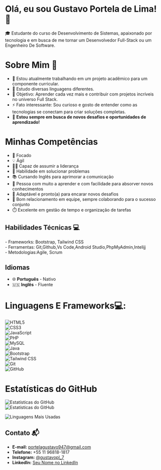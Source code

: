 <h1>Olá, eu sou Gustavo Portela de Lima! 👋 </h1>

🎓 Estudante do curso de Desenvolvimento de Sistemas, apaixonado por tecnologia e em busca de me tornar um Desenvolvedor Full-Stack ou um Engenheiro De Software.

<h1> Sobre Mim   🌟</h1>

- 🔭 Estou atualmente trabalhando em um projeto acadêmico para um componente curricular.  
- 🌱 Estudo  diversas linguagens diferentes.
- 🎯 Objetivo: Aprender cada vez mais e contribuir com projetos incríveis no universo Full Stack.  
- ⚡ Fato interessante: Sou curioso e gosto de entender como as tecnologias se conectam para criar soluções completas.  
- 🌟 **Estou sempre em busca de novos desafios e oportunidades de aprendizado!**
 
<h1>Minhas Competências </h1>

- 🎯 Focado
- 💡 Ágil  
- 🧑‍🏫 Capaz de assumir a liderança  
- 🧩 Habilidade em solucionar problemas  
- 📚 Cursando Inglês para aprimorar a comunicação 
- 🚀 Pessoa com muito a aprender e com facilidade para absorver novos conhecimentos  
- 🔄 Adaptável e pronto(a) para encarar novos desafios  
- 🤝 Bom relacionamento em equipe, sempre colaborando para o sucesso conjunto  
- ⏱️ Excelente em gestão de tempo e organização de tarefas

<h2>Habilidades Técnicas 💻 </h2>
- Frameworks: Bootstrap, Tailwind CSS <br>
- Ferramentas: Git,Github,Vs Code,Android Studio,PhpMyAdmin,Intelijj <br>
- Metodologias:Agile, Scrum


  

## **Idiomas**  
- 🌐 **Português** - Nativo  
- 🇺🇸 **Inglês** - Fluente







<h1>Linguagens E Frameworks💻: </h1>


![HTML5](https://img.shields.io/badge/HTML5-E34F26?style=flat-square&logo=html5&logoColor=white)  
![CSS3](https://img.shields.io/badge/CSS3-1572B6?style=flat-square&logo=css3&logoColor=white)  
![JavaScript](https://img.shields.io/badge/JavaScript-F7DF1E?style=flat-square&logo=javascript&logoColor=black)  
![PHP](https://img.shields.io/badge/PHP-777BB4?style=flat-square&logo=php&logoColor=white)  
![MySQL](https://img.shields.io/badge/MySQL-4479A1?style=flat-square&logo=mysql&logoColor=white)  
![Java](https://img.shields.io/badge/Java-ED8B00?style=flat-square&logo=java&logoColor=white) <br>
![Bootstrap](https://img.shields.io/badge/Bootstrap-563D7C?style=flat-square&logo=bootstrap&logoColor=white)  
![Tailwind CSS](https://img.shields.io/badge/Tailwind%20CSS-38B2AC?style=flat-square&logo=tailwind-css&logoColor=white)  
![Git](https://img.shields.io/badge/Git-F05032?style=flat-square&logo=git&logoColor=white)  
![GitHub](https://img.shields.io/badge/GitHub-181717?style=flat-square&logo=github&logoColor=white)  



  <h1>Estatísticas do GitHub </h1>

![Estatísticas do GitHub](https://github-readme-stats.vercel.app/api?username=devportela&show_icons=true&theme=dark)  
![Estatísticas do GitHub](https://github-readme-streak-stats.herokuapp.com/?user=devportela&theme=dark&hide_border=false)


![Linguagens Mais Usadas](https://github-readme-stats.vercel.app/api/top-langs/?username=devportela&layout=compact&theme=dark)


## **Contato** 📬
- **E-mail:** [portelagustavo947@gmail.com](mailto:portelagustavo947@gmail.com)
- **Telefone:** +55 11 96818-1817
- **Instagram:** [@gustavopl_7](https://www.instagram.com/gustavopl_7)
- **LinkedIn:** [Seu Nome no LinkedIn](https://www.linkedin.com/in/seu-nome-aqui)

